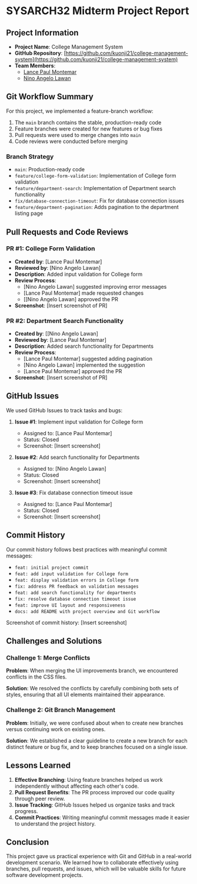 # SYSARCH32 Midterm Project Report

## Project Information

- **Project Name**: College Management System
- **GitHub Repository**: [https://github.com/kuonji21/college-management-system](https://github.com/kuonji21/college-management-system)
- **Team Members**:
  - [Lance Paul Montemar](https://github.com/kuonji21)
  - [Nino Angelo Lawan](https://github.com/Nino0s)

## Git Workflow Summary

For this project, we implemented a feature-branch workflow:

1. The `main` branch contains the stable, production-ready code
2. Feature branches were created for new features or bug fixes
3. Pull requests were used to merge changes into `main`
4. Code reviews were conducted before merging

### Branch Strategy

- `main`: Production-ready code
- `feature/college-form-validation`: Implementation of College form validation
- `feature/department-search`: Implementation of Department search functionality
- `fix/database-connection-timeout`: Fix for database connection issues
- `feature/department-pagination`: Adds pagination to the department listing page

## Pull Requests and Code Reviews

### PR #1: College Form Validation

- **Created by**: [Lance Paul Montemar]
- **Reviewed by**: [Nino Angelo Lawan]
- **Description**: Added input validation for College form
- **Review Process**:
  - [Nino Angelo Lawan] suggested improving error messages
  - [Lance Paul Montemar] made requested changes
  - [[Nino Angelo Lawan] approved the PR
- **Screenshot**: [Insert screenshot of PR]

### PR #2: Department Search Functionality

- **Created by**: [[Nino Angelo Lawan]
- **Reviewed by**: [Lance Paul Montemar]
- **Description**: Added search functionality for Departments
- **Review Process**:
  - [Lance Paul Montemar] suggested adding pagination
  - [Nino Angelo Lawan] implemented the suggestion
  - [Lance Paul Montemar] approved the PR
- **Screenshot**: [Insert screenshot of PR]

## GitHub Issues

We used GitHub Issues to track tasks and bugs:

1. **Issue #1**: Implement input validation for College form
   - Assigned to: [Lance Paul Montemar]
   - Status: Closed
   - Screenshot: [Insert screenshot]

2. **Issue #2**: Add search functionality for Departments
   - Assigned to: [Nino Angelo Lawan]
   - Status: Closed
   - Screenshot: [Insert screenshot]

3. **Issue #3**: Fix database connection timeout issue
   - Assigned to: [Lance Paul Montemar]
   - Status: Closed
   - Screenshot: [Insert screenshot]

## Commit History

Our commit history follows best practices with meaningful commit messages:

- `feat: initial project commit`
- `feat: add input validation for College form`
- `feat: display validation errors in College form`
- `fix: address PR feedback on validation messages`
- `feat: add search functionality for departments`
- `fix: resolve database connection timeout issue`
- `feat: improve UI layout and responsiveness`
- `docs: add README with project overview and Git workflow`

Screenshot of commit history: [Insert screenshot]

## Challenges and Solutions

### Challenge 1: Merge Conflicts

**Problem**: When merging the UI improvements branch, we encountered conflicts in the CSS files.

**Solution**: We resolved the conflicts by carefully combining both sets of styles, ensuring that all UI elements maintained their appearance.

### Challenge 2: Git Branch Management

**Problem**: Initially, we were confused about when to create new branches versus continuing work on existing ones.

**Solution**: We established a clear guideline to create a new branch for each distinct feature or bug fix, and to keep branches focused on a single issue.

## Lessons Learned

1. **Effective Branching**: Using feature branches helped us work independently without affecting each other's code.
2. **Pull Request Benefits**: The PR process improved our code quality through peer review.
3. **Issue Tracking**: GitHub Issues helped us organize tasks and track progress.
4. **Commit Practices**: Writing meaningful commit messages made it easier to understand the project history.

## Conclusion

This project gave us practical experience with Git and GitHub in a real-world development scenario. We learned how to collaborate effectively using branches, pull requests, and issues, which will be valuable skills for future software development projects.
